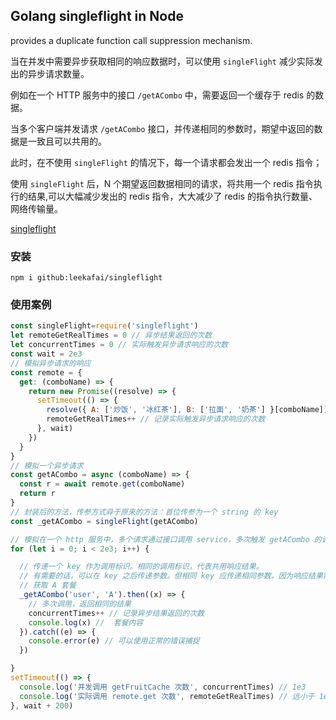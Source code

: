 Golang singleflight in Node
---

provides a duplicate function call suppression mechanism.


当在并发中需要异步获取相同的响应数据时，可以使用 `singleFlight` 减少实际发出的异步请求数量。

例如在一个 HTTP 服务中的接口 `/getACombo` 中，需要返回一个缓存于 redis 的数据。

当多个客户端并发请求 `/getACombo` 接口，并传递相同的参数时，期望中返回的数据是一致且可以共用的。

此时，在不使用 `singleFlight` 的情况下，每一个请求都会发出一个 redis 指令；

使用 `singleFlight` 后，N 个期望返回数据相同的请求，将共用一个 redis 指令执行的结果,可以大幅减少发出的 redis 指令，大大减少了 redis 的指令执行数量、网络传输量。


[singleflight](https://pkg.go.dev/golang.org/x/sync/singleflight)

### 安装

```shell
npm i github:leekafai/singleflight
```

### 使用案例

```javascript
const singleFlight=require('singleflight')
let remoteGetRealTimes = 0 // 异步结果返回的次数
let concurrentTimes = 0 // 实际触发异步请求响应的次数
const wait = 2e3
// 模拟异步请求的响应
const remote = {
  get: (comboName) => {
    return new Promise((resolve) => {
      setTimeout(() => {
        resolve({ A: ['炒饭', '冰红茶'], B: ['拉面', '奶茶'] }[comboName])
        remoteGetRealTimes++ // 记录实际触发异步请求响应的次数
      }, wait)
    })
  }
}
// 模拟一个异步请求
const getACombo = async (comboName) => {
  const r = await remote.get(comboName)
  return r
}
// 封装后的方法，传参方式异于原来的方法：首位传参为一个 string 的 key
const _getACombo = singleFlight(getACombo)

// 模拟在一个 http 服务中，多个请求通过接口调用 service，多次触发 getACombo 的调用
for (let i = 0; i < 2e3; i++) {

  // 传递一个 key 作为调用标识。相同的调用标识，代表共用响应结果。
  // 有需要的话，可以在 key 之后传递参数。但相同 key 应传递相同参数，因为响应结果需要共用。
  // 获取 A 套餐
  _getACombo('user', 'A').then((x) => {
    // 多次调用，返回相同的结果
    concurrentTimes++ // 记录异步结果返回的次数
    console.log(x) //  套餐内容
  }).catch((e) => {
    console.error(e) // 可以使用正常的错误捕捉
  })

}
setTimeout(() => {
  console.log('并发调用 getFruitCache 次数', concurrentTimes) // 1e3
  console.log('实际调用 remote.get 次数', remoteGetRealTimes) // 远小于 1e3
}, wait + 200)
```